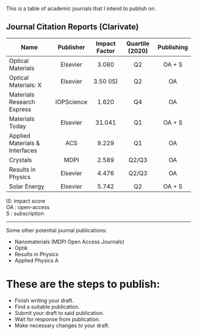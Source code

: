 This is a table of academic journals that I intend to publish on.

## Journal Citation Reports (Clarivate)

| Name | Publisher | Impact Factor | Quartile (2020) | Publishing |
|------|:---------:|:-------------:|:---------------:|:----------:|
| Optical Materials | Elsevier | 3.080 | Q2 | OA + S |
| Optical Materials: X | Elsevier | 3.50 (IS) | Q2 | OA |
| Materials Research Express | IOPScience | 1.620 | Q4 | OA |
| Materials Today | Elsevier | 31.041 | Q1 | OA + S |
| Applied Materials & Interfaces | ACS | 9.229 | Q1 | OA |
| Crystals | MDPI | 2.589 | Q2/Q3 | OA |
| Results in Physics | Elsevier | 4.476 | Q2/Q3 | OA |
| Solar Energy | Elsevier | 5.742 | Q2 | OA + S |

IS: impact score  
OA : open-access  
S : subscription  

___

Some other potential journal publications:

- Nanomaterials (MDPI Open Access Journals)
- Optik
- Results in Physics
- Applied Physics A

# These are the steps to publish:

* Finish writing your draft.
* Find a suitable publication.
* Submit your draft to said publication.
* Wait for response from publication.
* Make necessary changes to your draft.
